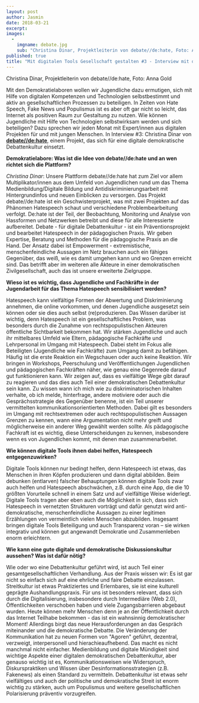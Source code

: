 ```yaml
---
layout: post
author: Jasmin
date: 2018-03-21
excerpt:
images:
  -
    imgname: debate.jpg
    sub: "Christina Dinar, Projektleiterin von debate//de:hate, Foto: Anna Gold"
published: true
title: "Mit digitalen Tools Gesellschaft gestalten #3 - Interview mit debate//de:hate"
---
```

Christina Dinar, Projektleiterin von debate//de:hate, Foto: Anna Gold

Mit den Demokratielaboren wollen wir Jugendliche dazu ermutigen, sich mit Hilfe von digitalen Kompetenzen und Technologien selbstbestimmt und aktiv an gesellschaftlichen Prozessen zu beteiligen. In Zeiten von Hate Speech, Fake News und Populismus ist es aber oft gar nicht so leicht, das Internet als positiven Raum zur Gestaltung zu nutzen. Wie können Jugendliche mit Hilfe von Technologien selbstwirksam werden und sich beteiligen? Dazu sprechen wir jeden Monat mit Expert/innen aus digitalen Projekten für und mit jungen Menschen. In Interview #3: Christina Dinar von **[debate//de:hate](http://debate-dehate.com/)**, einem Projekt, das sich für eine digitale demokratische Debattenkultur einsetzt.

**Demokratielabore: Was ist die Idee von debate//de:hate und an wen richtet sich die Plattform?**

*Christina Dinar*: Unsere Plattform debate//de:hate hat zum Ziel vor allem Multiplikator/innen aus dem Umfeld von Jugendlichen rund um das Thema Medienbildung/Digitale Bildung und Antidiskriminierungsarbeit mit Hintergrundinfos und neuen Einblicken zu versorgen. Das Projekt debate//de:hate ist ein Geschwisterprojekt, was mit zwei Projekten auf das Phänomen Hatespeech schaut und verschiedene Problembearbeitung verfolgt. De:hate ist der Teil, der Beobachtung, Monitoring und Analyse von Hassformen und Netzwerken betreibt und diese für alle Interessierte aufbereitet. Debate - für digitale Debattenkultur - ist ein Präventionsprojekt und bearbeitet Hatespeech in der pädagogischen Praxis. Wir geben Expertise, Beratung und Methoden für die pädagogische Praxis an die Hand. Der Ansatz dabei ist Empowerment - extremistische, menschenfeindliche Aussagen im Netz brauchen auch ein fähiges Gegenüber, das weiß, wie es damit umgehen kann und wo Grenzen erreicht sind. Das betrifft aber im weiteren alle Akteure in einer demokratischen Zivilgesellschaft, auch das ist unsere erweiterte Zielgruppe.

**Wieso ist es wichtig, dass Jugendliche und Fachkräfte in der Jugendarbeit für das Thema Hatespeech sensibilisiert werden?**

Hatespeech kann vielfältige Formen der Abwertung und Diskriminierung annehmen, die online vorkommen, und denen Jugendliche ausgesetzt sein können oder sie dies auch selbst (re)produzieren. Das Wissen darüber ist wichtig, denn Hatespeech ist ein gesellschaftliches Problem, was besonders durch die Zunahme von rechtspopulistischen Akteuren öffentliche Sichtbarkeit bekommen hat. Wir stärken Jugendliche und auch ihr mittelbares Umfeld wie Eltern, pädagogische Fachkräfte und Lehrpersonal im Umgang mit Hatespeech. Dabei steht im Fokus alle Beteiligten (Jugendliche wie Fachkräfte) zum Umgang damit zu befähigen. Häufig ist die erste Reaktion ein Wegschauen oder auch keine Reaktion. Wir bringen in Workshops, Peerschulung und Veröffentlichungen Jugendlichen und pädagogischen Fachkräften näher, wie genau eine Gegenrede darauf gut funktionieren kann. Wir zeigen auf, dass es vielfältige Wege gibt darauf zu reagieren und das dies auch Teil einer demokratischen Debattenkultur sein kann. Zu wissen wann ich mich wie zu diskriminatorischen Inhalten verhalte, ob ich melde, hinterfrage, andere motiviere oder auch die Gesprächsstrategie des Gegenüber benenne, ist ein Teil unserer vermittelten kommunikationsorientierten Methoden. Dabei gilt es besonders im Umgang mit rechtsextremen oder auch rechtspopulistischen Aussagen Grenzen zu kennen, wann eine  Argumentation nicht mehr greift und möglicherweise ein anderer Weg gewählt werden sollte. Als pädagogische Fachkraft ist es wichtig, diese Unterscheidungen zu kennen, insbesondere wenn es von Jugendlichen kommt, mit denen man zusammenarbeitet.

**Wie können digitale Tools ihnen dabei helfen, Hatespeech entgegenzuwirken?**

Digitale Tools können nur bedingt helfen, denn Hatespeech ist etwas, das Menschen in ihren Köpfen produzieren und dann digital abbilden. Beim debunken (entlarven) falscher Behauptungen können digitale Tools zwar auch helfen und Hatespeech abschwächen, z.B. durch eine App, die die 10 größten Vorurteile schnell in einem Satz und auf vielfältige Weise widerlegt. Digitale Tools tragen aber eben auch die Möglichkeit in sich, dass sich Hatespeech in vernetzten Strukturen vorträgt und dafür genutzt wird anti-demokratische, menschenfeindliche Aussagen zu einer legitimen Erzählungen von vermeintlich vielen Menschen abzubilden. Insgesamt bringen digitale Tools Beteiligung und auch Transparenz
voran – sie wirken integrativ und können gut angewandt Demokratie und Zusammenleben
enorm erleichtern.

**Wie kann eine gute digitale und demokratische Diskussionskultur aussehen? Was ist dafür nötig?**

Wie oder wo eine Debattenkultur geführt wird, ist auch Teil einer gesamtgesellschaftlichen Verhandlung. Aus der Praxis wissen wir: Es ist gar nicht so einfach sich auf eine ehrliche und faire Debatte einzulassen. Streitkultur ist etwas Praktiziertes und Erlernbares, sie ist eine kulturell geprägte Aushandlungspraxis. Für uns ist besonders relevant, dass sich durch die Digitalisierung, insbesondere durch Intermediäre (Web 2.0), Öffentlichkeiten verschoben haben und viele Zugangsbarrieren abgebaut wurden. Heute können mehr Menschen denn je an der Öffentlichkeit durch das Internet Teilhabe bekommen - das ist ein wahnsinnig demokratischer Moment! Allerdings birgt das neue Herausforderungen an das Gespräch miteinander und die demokratische Debatte. Die Veränderung der Kommunikation hat zu neuen Formen von  "Agoren" geführt, dezentral, verzweigt, interpersonell und hierachieaufhebend. Das macht es nicht manchmal nicht einfacher. Medienbildung und digitale Mündigkeit sind wichtige Aspekte einer digitalen demokratischen Debattenkultur, aber genauso wichtig ist es, Kommunikationsweisen wie Widerspruch, Diskurspraktiken und Wissen über Desinformationsstrategien (z.B. Fakenews) als einen Standard zu vermitteln. Debattenkultur ist etwas sehr vielfältiges und auch der politische und demokratische Streit ist enorm wichtig zu stärken, auch um Populismus und weitere gesellschaftlichen Polarisierung präventiv vorzugreifen.
